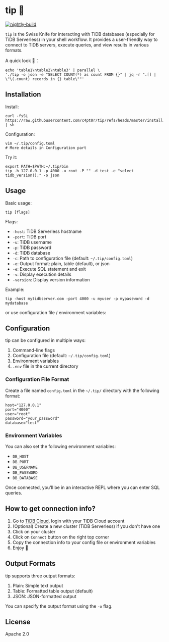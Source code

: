# tip 🧰

[![nightly-build](https://github.com/c4pt0r/tip/actions/workflows/ci.yml/badge.svg)](https://github.com/c4pt0r/tip/actions/workflows/ci.yml)

`tip` is the Swiss Knife for interacting with TiDB databases (especially for TiDB Serverless) in your shell workflow. It provides a user-friendly way to connect to TiDB servers, execute queries, and view results in various formats.

A quick look 👀：

```
echo 'table1\ntable2\ntable3' | parallel \
'./tip -o json -e "SELECT COUNT(*) as count FROM {}" | jq -r ".[] | \"\(.count) records in {} table\""'
```

## Installation

Install:

```
curl -fsSL https://raw.githubusercontent.com/c4pt0r/tip/refs/heads/master/install.sh | sh
```

Configuration:

```
vim ~/.tip/config.toml
# More details in Configuration part 
```

Try it:
```
export PATH=$PATH:~/.tip/bin
tip -h 127.0.0.1 -p 4000 -u root -P "" -d test -e "select tidb_version();" -o json
```


## Usage

Basic usage:

```
tip [flags]
```

Flags:

- `-host`: TiDB Serverless hostname
- `-port`: TiDB port
- `-u`: TiDB username
- `-p`: TiDB password
- `-d`: TiDB database
- `-c`: Path to configuration file (default: `~/.tip/config.toml`)
- `-o`: Output format: plain, table (default), or json
- `-e`: Execute SQL statement and exit
- `-v`: Display execution details
- `-version`: Display version information

Example:

```
tip -host mytidbserver.com -port 4000 -u myuser -p mypassword -d mydatabase
```

or use configuration file / environment variables:

## Configuration

tip can be configured in multiple ways:

1. Command-line flags
2. Configuration file (default: `~/.tip/config.toml`)
3. Environment variables
4. `.env` file in the current directory

### Configuration File Format

Create a file named `config.toml` in the `~/.tip/` directory with the following format:

```
host="127.0.0.1"
port="4000"
user="root"
password="your_password"
database="test"
```

### Environment Variables

You can also set the following environment variables:

- `DB_HOST`
- `DB_PORT`
- `DB_USERNAME`
- `DB_PASSWORD`
- `DB_DATABASE`

Once connected, you'll be in an interactive REPL where you can enter SQL queries.

## How to get connection info?

1. Go to [TiDB Cloud](https://tidbcloud.com/), login with your TiDB Cloud account
2. (Optional) Create a new cluster (TiDB Serverless) if you don't have one
3. Click on your cluster
4. Click on `Connect` button on the right top corner
5. Copy the connection info to your config file or environment variables
6. Enjoy 🚀

## Output Formats

tip supports three output formats:

1. Plain: Simple text output
2. Table: Formatted table output (default)
3. JSON: JSON-formatted output

You can specify the output format using the `-o` flag.

## License

Apache 2.0
